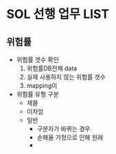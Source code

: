 


# SOL 선행 업무 LIST

## 위험률 

 * 위험률 갯수 확인 
    1) 위험률DB전체 data	
    2) 실제 사용하지 않는 위험률 갯수 
    3) mapping이
 * 위험률 유형 구분 
    - 재물
    - 이차암
    - 일반 
       - 구분자가 바뀌는 경우 
       - 손해율 가정으로 인해 원래 
       - 
       
<!--stackedit_data:
eyJoaXN0b3J5IjpbNjg0NjEzNDQ3XX0=
-->